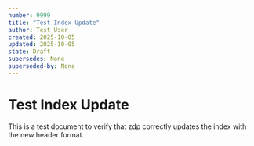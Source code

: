 ```yaml
---
number: 9999
title: "Test Index Update"
author: Test User
created: 2025-10-05
updated: 2025-10-05
state: Draft
supersedes: None
superseded-by: None
---
```


# Test Index Update

This is a test document to verify that zdp correctly updates the index with the new header format.

